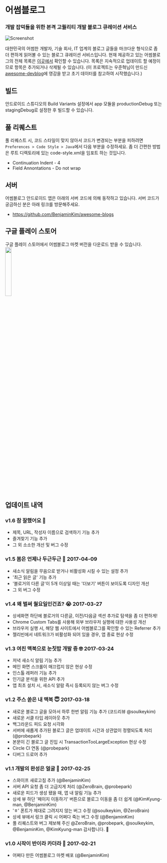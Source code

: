 # 어썸블로그 
### 개발 잡덕들을 위한 본격 고퀄리티 개발 블로그 큐레이션 서비스 

![Screenshot](https://github.com/jungilhan/awesome-blogs-android/raw/develop/screenshot.png)

대한민국의 어썸한 개발자, 기술 회사, IT 업계의 블로그 글들을 마크다운 형식으로 좀 더 편하게 읽어볼 수 있는 블로그 큐레이션 서비스입니다. 현재 제공하고 있는 어썸블로그의 전체 목록은 [이곳에서](https://github.com/BenjaminKim/awesome-blogs/blob/master/config/feeds.yml) 확인할 수 있습니다. 목록은 지속적으로 업데이트 할 예정이므로 항목은 추가되거나 삭제될 수 있습니다. (이 프로젝트는 우준혁님이 만드신 [awesome-devblog](https://github.com/sarojaba/awesome-devblog)에 영감을 받고 초기 데이터를 참고하여 시작했습니다.)

## 빌드
안드로이드 스튜디오의 Build Variants 설정에서 app 모듈을 productionDebug 또는 stagingDebug로 설정한 후 빌드할 수 있습니다.

## 풀 리퀘스트
풀 리퀘스트 시, 코드 스타일이 맞지 않아서 코드가 변경되는 부분을 피하려면 ```Preferences > Code Style > Java```에서 다음 부분을 수정하세요. 좀 더 간편한 방법은 루트 디렉토리에 있는 code-style.xml을 임포트 하는 것입니다.
  * Continuation Indent - 4
  * Field Annontations -  Do not wrap

## 서버
어썸블로그 안드로이드 앱은 아래의 서버 코드에 의해 동작하고 있습니다. 서버 코드가 궁금하신 분은 아래 링크를 방문해주세요.
 * https://github.com/BenjaminKim/awesome-blogs

## 구글 플레이 스토어
구글 플레이 스토어에서 어썸블로그 마켓 버전을 다운로드 받을 수 있습니다.
<br/>
<a href="https://play.google.com/store/apps/details?id=org.petabytes.awesomeblogs"><img src="https://play.google.com/intl/en_us/badges/images/generic/en_badge_web_generic.png" width="20%"></a>

## 업데이트 내역
### v1.6 참 잘했어요 🤞
 * 제목, URL, 작성자 이름으로 검색하기 기능 추가
 * 즐겨찾기 기능 추가
 * 그 외 소소한 개선 및 버그 수정

### v1.5 봄은 언제나 두근두근 🌱 2017-04-09
 * 새소식 알림을 무음으로 받거나 비활성화 시킬 수 있는 설정 추가
 * '최근 읽은 글' 기능 추가
 * '블로거의 다른 글'이 5개 이상일 때는 '더보기' 버튼이 보이도록 디자인 개선
 * 그 외 버그 수정

### v1.4 왜 벌써 월요일인건죠? 😭 2017-03-27
 * 상세화면 하단에 블로거의 다른글, 이전/다음글 섹션 추가로 탐색을 좀 더 편하게! 
 * Chrome Custom Tabs를 사용해 외부 브라우저 실행에 대한 사용성 개선
 * 브라우저 실행 시, 해당 웹 사이트에서 어썸블로그를 확인할 수 있는 Referrer 추가
 * 젤리빈에서 네트워크가 비활성화 되어 있을 경우, 앱 종료 현상 수정
 
### v1.3 여친 맥북으로 눈칫밥 개발 중 🤓 2017-03-24
 * 저녁 새소식 알림 기능 추가
 * 메인 화면 스크롤이 매끄럽지 않은 현상 수정
 * 인스톨 레퍼러 기능 추가
 * 인기글 분석을 위한 API 추가
 * 앱 최초 설치 시, 새소식 알람 즉시 등록되지 않는 버그 수정
 
### v1.2 주스 쏟은 내 맥북 😇 2017-03-18
 * 새로운 블로그 글을 모아서 하루 한번 알림 기능 추가 (코드리뷰 @soulkeykim)
 * 새로운 서클 타입 레이아웃 추가
 * 백그라운드 피드 요청 시각화
 * 서버에 새롭게 추가된 블로그 글은 업데이트 시간과 상관없이 정렬되도록 처리 (@probepark)
 * 본문이 긴 블로그 글 진입 시 TransactionTooLargeException 현상 수정
 * Circle CI 연동 (@probepark)
 * 디버그 드로어 추가

### v1.1 개발의 완성은 얼굴 👱 2017-02-25
 * 스와이프 새로고침 추가 (@BenjaminKim)
 * 서버 API 요청 좀 더 고급지게 처리 (@ZeroBrain, @probepark)
 * 새로운 피드가 생성 됐을 때, 앱 내 알림 기능 추가
 * 상세 뷰 하단 '페이지 이동하기' 버튼으로 블로그 이동을 좀 더 쉽게 (@KimKyung-man, @BenjaminKim)
 * 'ㅎ' 폰트가 제대로 그려지지 않는 버그 수정 (@soulkeykim, @ZeroBrain)
 * 상세 뷰에서 링크 클릭 시 어쩌다 죽는 버그 수정 (@BenjaminKim)
 * 풀 리퀘스트와 버그 제보해 주신 @ZeroBrain, @probepark, @soulkeykim, @BenjaminKim, @KimKyung-man 감사합니다. 👏

### v1.0 시작이 반이라 카더라 🤗 2017-02-21
 * 어쩌다 만든 어썸블로그 마켓 배포 (@BenjaminKim)
